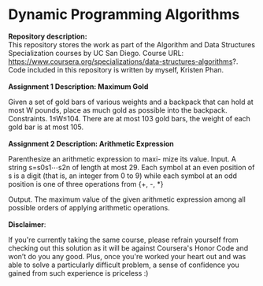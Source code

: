 # Dynamic Programming Algorithms
__Repository description:__ <br/> This repository stores the work as part of the Algorithm and Data Structures Specialization courses by UC San Diego. Course URL: https://www.coursera.org/specializations/data-structures-algorithms?. Code included in this repository is written by myself, Kristen Phan.
<br /> 
<br /> 
__Assignment 1 Description: Maximum Gold__

Given a set of gold bars of various weights and a backpack that can hold at most W pounds, place as much gold as possible into the backpack. Constraints. 1≤W≤104. There are at most 103 gold bars, the weight of each gold bar is at most 105.
<br /> 
<br /> 
__Assignment 2 Description: Arithmetic Expression__

Parenthesize an arithmetic expression to maxi- mize its value. 
Input. A string s=s0s1⋯s2n of length at most 29. Each symbol at an even position of s is a digit (that is, an integer from 0 to 9) while each symbol at an odd position is one of three operations from {+, -, *}

Output. The maximum value of the given arithmetic expression among all possible orders of applying arithmetic operations.
<br /> 
<br /> 
__Disclaimer__: 

If you're currently taking the same course, please refrain yourself from checking out this solution as it will be against Coursera's Honor Code and won’t do you any good. Plus, once you're worked your heart out and was able to solve a particularly difficult problem, a sense of confidence you gained from such experience is priceless :)
